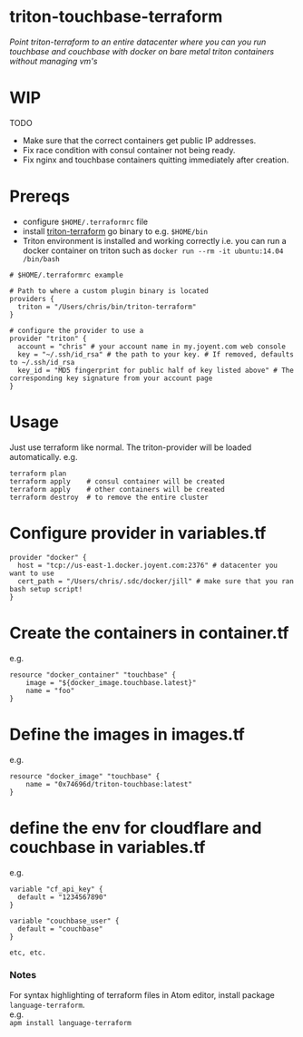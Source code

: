 triton-touchbase-terraform
==========================

_Point triton-terraform to an entire datacenter where you can you run touchbase and couchbase with docker on bare metal triton containers without managing vm's_

# WIP
TODO
* Make sure that the correct containers get public IP addresses.
* Fix race condition with consul container not being ready.
* Fix nginx and touchbase containers quitting immediately after creation.


# Prereqs
* configure `$HOME/.terraformrc` file
* install [triton-terraform](https://github.com/joyent/triton-terraform) go binary to e.g. `$HOME/bin`
* Triton environment is installed and working correctly i.e. you can run a docker container on triton such as `docker run --rm -it ubuntu:14.04 /bin/bash`

```
# $HOME/.terraformrc example

# Path to where a custom plugin binary is located
providers {
  triton = "/Users/chris/bin/triton-terraform"
}

# configure the provider to use a
provider "triton" {
  account = "chris" # your account name in my.joyent.com web console
  key = "~/.ssh/id_rsa" # the path to your key. # If removed, defaults to ~/.ssh/id_rsa
  key_id = "MD5 fingerprint for public half of key listed above" # The corresponding key signature from your account page
}
```

# Usage
Just use terraform like normal. The triton-provider will be loaded automatically.
e.g.
```
terraform plan
terraform apply    # consul container will be created
terraform apply    # other containers will be created
terraform destroy  # to remove the entire cluster
```

# Configure provider in variables.tf
```
provider "docker" {
  host = "tcp://us-east-1.docker.joyent.com:2376" # datacenter you want to use
  cert_path = "/Users/chris/.sdc/docker/jill" # make sure that you ran bash setup script!
}
```

# Create the containers in container.tf
e.g.

```
resource "docker_container" "touchbase" {
    image = "${docker_image.touchbase.latest}"
    name = "foo"
}
```

# Define the images in images.tf
e.g.
```
resource "docker_image" "touchbase" {
    name = "0x74696d/triton-touchbase:latest"
}
```

# define the env for cloudflare and couchbase in variables.tf
e.g.
```
variable "cf_api_key" {
  default = "1234567890"
}

variable "couchbase_user" {
  default = "couchbase"
}

etc, etc.

```

### Notes
For syntax highlighting of terraform files in Atom editor, install package `language-terraform`.  
e.g.  
`apm install language-terraform`
